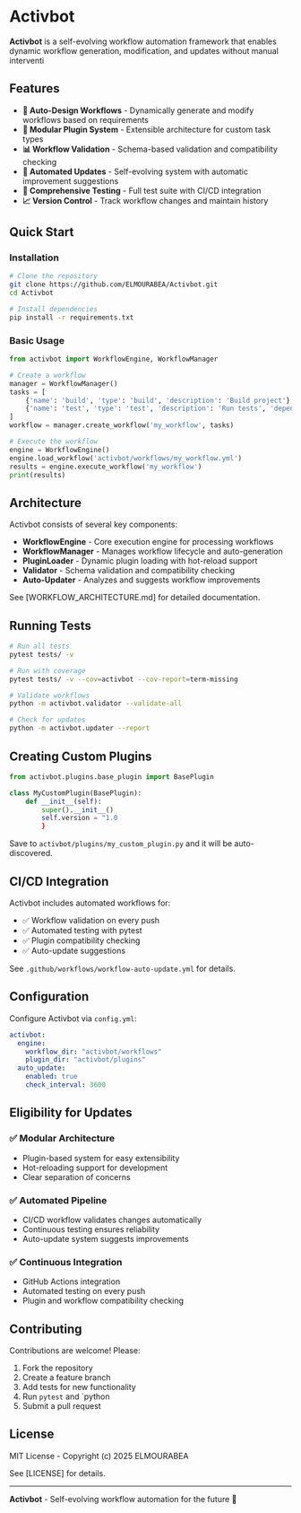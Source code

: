 # Activbot

**Activbot** is a self-evolving workflow automation framework that enables dynamic workflow generation, modification, and updates without manual interventi

## Features

- **🔄 Auto-Design Workflows** - Dynamically generate and modify workflows based on requirements
- **🔌 Modular Plugin System** - Extensible architecture for custom task types
- **📊 Workflow Validation** - Schema-based validation and compatibility checking
- **🚀 Automated Updates** - Self-evolving system with automatic improvement suggestions
- **🧪 Comprehensive Testing** - Full test suite with CI/CD integration
- **📈 Version Control** - Track workflow changes and maintain history

## Quick Start

### Installation

```bash
# Clone the repository
git clone https://github.com/ELMOURABEA/Activbot.git
cd Activbot

# Install dependencies
pip install -r requirements.txt
```

### Basic Usage

```python
from activbot import WorkflowEngine, WorkflowManager

# Create a workflow
manager = WorkflowManager()
tasks = [
    {'name': 'build', 'type': 'build', 'description': 'Build project'},
    {'name': 'test', 'type': 'test', 'description': 'Run tests', 'depends_on': ['build']}
]
workflow = manager.create_workflow('my_workflow', tasks)

# Execute the workflow
engine = WorkflowEngine()
engine.load_workflow('activbot/workflows/my_workflow.yml')
results = engine.execute_workflow('my_workflow')
print(results)
```

##

## Architecture

Activbot consists of several key components:

- **WorkflowEngine** - Core execution engine for processing workflows
- **WorkflowManager** - Manages workflow lifecycle and auto-generation
- **PluginLoader** - Dynamic plugin loading with hot-reload support
- **Validator** - Schema validation and compatibility checking
- **Auto-Updater** - Analyzes and suggests workflow improvements

See [WORKFLOW_ARCHITECTURE.md] for detailed documentation.

## Running Tests

```bash
# Run all tests
pytest tests/ -v

# Run with coverage
pytest tests/ -v --cov=activbot --cov-report=term-missing

# Validate workflows
python -m activbot.validator --validate-all

# Check for updates
python -m activbot.updater --report
```

## Creating Custom Plugins

```python
from activbot.plugins.base_plugin import BasePlugin

class MyCustomPlugin(BasePlugin):
    def __init__(self):
        super().__init__()
        self.version = "1.0
        }
```

Save to `activbot/plugins/my_custom_plugin.py` and it will be auto-discovered.

## CI/CD Integration

Activbot includes automated workflows for:

- ✅ Workflow validation on every push
- ✅ Automated testing with pytest
- ✅ Plugin compatibility checking
- ✅ Auto-update suggestions

See `.github/workflows/workflow-auto-update.yml` for details.

## Configuration

Configure Activbot via `config.yml`:

```yaml
activbot:
  engine:
    workflow_dir: "activbot/workflows"
    plugin_dir: "activbot/plugins"
  auto_update:
    enabled: true
    check_interval: 3600
```

## Eligibility for Updates

### ✅ Modular Architecture
- Plugin-based system for easy extensibility
- Hot-reloading support for development
- Clear separation of concerns

### ✅ Automated Pipeline
- CI/CD workflow validates changes automatically
- Continuous testing ensures reliability
- Auto-update system suggests improvements

### ✅ Continuous Integration
- GitHub Actions integration
- Automated testing on every push
- Plugin and workflow compatibility checking

## Contributing

Contributions are welcome! Please:

1. Fork the repository
2. Create a feature branch
3. Add tests for new functionality
4. Run `pytest` and `python
5. Submit a pull request

## License

MIT License - Copyright (c) 2025 ELMOURABEA

See [LICENSE] for details.

---

**Activbot** - Self-evolving workflow automation for the future 🚀
          
